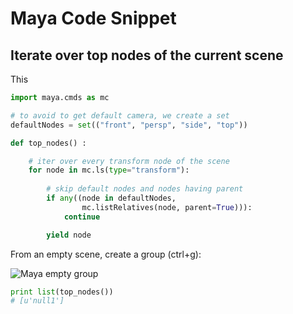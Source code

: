 # Maya Code Snippet

## Iterate over top nodes of the current scene

This 

```python
import maya.cmds as mc

# to avoid to get default camera, we create a set
defaultNodes = set(("front", "persp", "side", "top"))

def top_nodes() :

    # iter over every transform node of the scene
    for node in mc.ls(type="transform"):
        
        # skip default nodes and nodes having parent
        if any((node in defaultNodes,
                mc.listRelatives(node, parent=True))):
            continue

        yield node
```

From an empty scene, create a group (ctrl+g):

![Maya empty group](img/maya/maya_empty_grp.png)

```python
print list(top_nodes())
# [u'null1']
```
